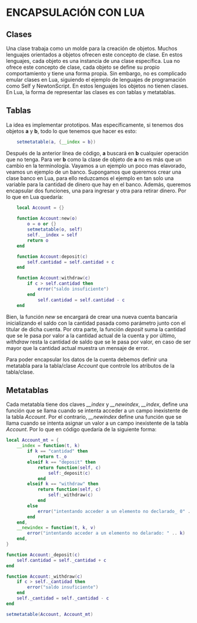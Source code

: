 # ENCAPSULACIÓN CON LUA
## Clases
Una clase trabaja como un molde para la creación de objetos. Muchos lenguajes orientados a objetos ofrecen este concepto de clase. En estos lenguajes, cada objeto es una instancia de una clase específica. Lua no ofrece este concepto de clase, cada objeto se define su propio comportamiento y tiene una forma propia. Sin embargo, no es complicado emular clases en Lua, siguiendo el ejemplo de lenguajes de programación como Self y NewtonScript. En estos lenguajes los objetos no tienen clases. En Lua, la forma de representar las clases es con tablas y metatablas.

## Tablas
La idea es implementar prototipos. Mas específicamente, si tenemos dos objetos **a** y **b**, todo lo que tenemos que hacer es esto:
```Lua
	setmetatable(a, {__index = b})
```
Después de la anterior línea de código, **a** buscará en **b** cualquier operación que no tenga. Para ver **b** como la clase de objeto de **a** no es más que un cambio en la terminología. Vayamos a un ejemplo un poco mas elavorado, veamos un ejemplo de un banco. Supongamos que queremos crear una clase banco en Lua, para ello reduzcamos el ejemplo en tan solo una variable para la cantidad de dinero que hay en el banco. Además, queremos encapsular dos funciones, una para ingresar y otra para retirar dinero. Por lo que en Lua quedaría:
```Lua
	local Account = {}
	
	function Account:new(o)
		o = o or {}
		setmetatable(o, self)
		self.__index = self
		return o
	end

	function Account:deposit(c)
		self.cantidad = self.cantidad + c
	end

	function Account:withdraw(c)
		if c > self.cantidad then
			error("saldo insuficiente")
		end
			self.cantidad = self.cantidad - c
	end
```

Bien, la función *new* se encargará de crear una nueva cuenta bancaria inicializando el saldo con la cantidad pasada como parámetro junto con el titular de dicha cuenta. Por otra parte, la función *deposit* suma la cantidad que se le pasa por valor a la cantidad actual de la cuenta y por último, *withdraw* resta la cantidad de saldo que se le pasa por valor, en caso de ser mayor que la cantidad actual muestra un mensaje de error.

Para poder encapsular los datos de la cuenta debemos definir una metatabla para la tabla/clase *Account* que controle los atributos de la tabla/clase.

## Metatablas

Cada metatabla tiene dos claves *__index* y *__newindex*, *__index*, define una función que se llama cuando se intenta acceder a un campo inexistente de la tabla *Account*. Por el contrario, *__newindex* define una función que se llama cuando se intenta asignar un valor a un campo inexistente de la tabla *Account*. Por lo que en código quedaría de la siguiente forma:

```Lua
local Account_mt = {
	__index = function(t, k)
		if k == "cantidad" then
			return t._o
		elseif k == "deposit" then
			return function(self, c)
				self:_deposit(c)
			end
		elseif k == "withdraw" then
			return function(self, c)
				self:_withdraw(c)
			end
		else
			error("intentando acceder a un elemento no declarado_ 0" .. k)
		end
	end,
	__newindex = function(t, k, v)
		error("intentando acceder a un elemento no delarado: " .. k)
	end,
}

function Account:_deposit(c)
	self.cantidad = self._cantidad + c
end

function Account:_withdraw(c)
	if c > self._cantidad then
		error("saldo insuficiente")
	end
	self._cantidad = self._cantidad - c
end

setmetatable(Account, Account_mt)
```